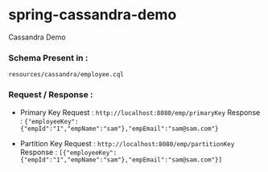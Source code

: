 # spring-cassandra-demo
Cassandra Demo


### Schema Present in : 
```resources/cassandra/employee.cql```

### Request / Response : 

- Primary Key 
    Request : `http://localhost:8080/emp/primaryKey`
    Response : `{"employeeKey":{"empId":"1","empName":"sam"},"empEmail":"sam@sam.com"}`
    
- Partition Key 
    Request : `http://localhost:8080/emp/partitionKey`
    Response : `[{"employeeKey":{"empId":"1","empName":"sam"},"empEmail":"sam@sam.com"}]`
       
